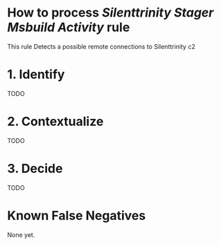 # How to process *Silenttrinity Stager Msbuild Activity* rule
This rule Detects a possible remote connections to Silenttrinity c2

# 1. Identify
TODO

# 2. Contextualize
TODO

# 3. Decide
TODO

# Known False Negatives
None yet.
